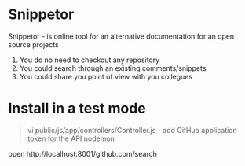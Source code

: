 # Snippetor
Snippetor - is online tool for an alternative documentation for an open source projects
1. You do no need to checkout any repository
2. You could search through an existing comments/snippets
3. You could share you point of view with you collegues

# Install in a test mode
> vi public/js/app/controllers/Controller.js - add GitHub application token for the API
> nodemon

open http://localhost:8001/github.com/search
